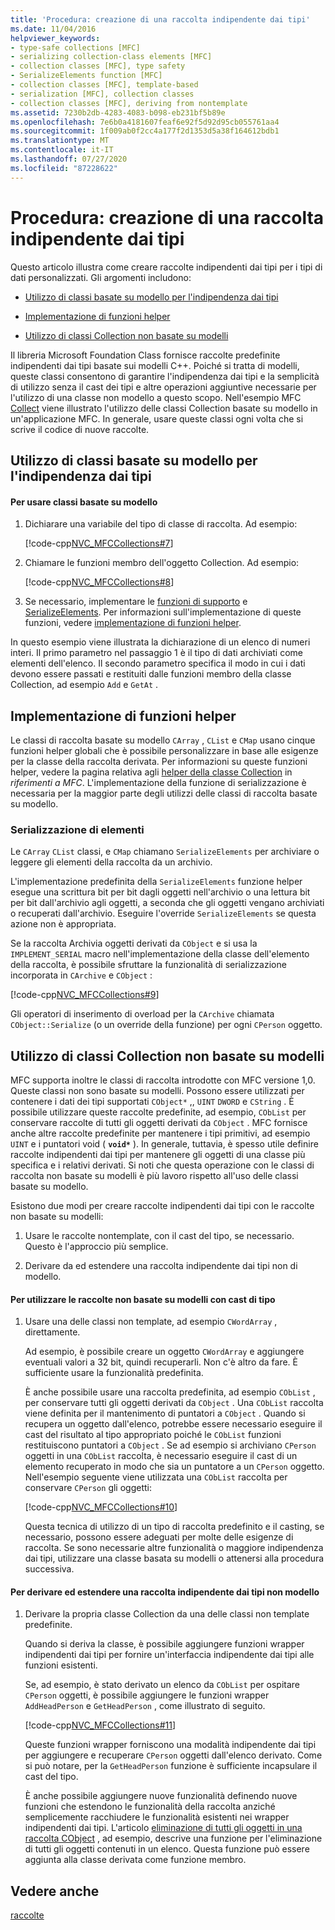 ```yaml
---
title: 'Procedura: creazione di una raccolta indipendente dai tipi'
ms.date: 11/04/2016
helpviewer_keywords:
- type-safe collections [MFC]
- serializing collection-class elements [MFC]
- collection classes [MFC], type safety
- SerializeElements function [MFC]
- collection classes [MFC], template-based
- serialization [MFC], collection classes
- collection classes [MFC], deriving from nontemplate
ms.assetid: 7230b2db-4283-4083-b098-eb231bf5b89e
ms.openlocfilehash: 7e6b0a4181607feaf6e92f5d92d95cb055761aa4
ms.sourcegitcommit: 1f009ab0f2cc4a177f2d1353d5a38f164612bdb1
ms.translationtype: MT
ms.contentlocale: it-IT
ms.lasthandoff: 07/27/2020
ms.locfileid: "87228622"
---
```

# <a name="how-to-make-a-type-safe-collection"></a>Procedura: creazione di una raccolta indipendente dai tipi

Questo articolo illustra come creare raccolte indipendenti dai tipi per i tipi di dati personalizzati. Gli argomenti includono:

- [Utilizzo di classi basate su modello per l'indipendenza dai tipi](#_core_using_template.2d.based_classes_for_type_safety)

- [Implementazione di funzioni helper](#_core_implementing_helper_functions)

- [Utilizzo di classi Collection non basate su modelli](#_core_using_nontemplate_collection_classes)

Il libreria Microsoft Foundation Class fornisce raccolte predefinite indipendenti dai tipi basate sui modelli C++. Poiché si tratta di modelli, queste classi consentono di garantire l'indipendenza dai tipi e la semplicità di utilizzo senza il cast dei tipi e altre operazioni aggiuntive necessarie per l'utilizzo di una classe non modello a questo scopo. Nell'esempio MFC [Collect](../overview/visual-cpp-samples.md) viene illustrato l'utilizzo delle classi Collection basate su modello in un'applicazione MFC. In generale, usare queste classi ogni volta che si scrive il codice di nuove raccolte.

## <a name="using-template-based-classes-for-type-safety"></a><a name="_core_using_template.2d.based_classes_for_type_safety"></a>Utilizzo di classi basate su modello per l'indipendenza dai tipi

#### <a name="to-use-template-based-classes"></a>Per usare classi basate su modello

1. Dichiarare una variabile del tipo di classe di raccolta. Ad esempio:

   [!code-cpp[NVC_MFCCollections#7](codesnippet/cpp/how-to-make-a-type-safe-collection_1.cpp)]

1. Chiamare le funzioni membro dell'oggetto Collection. Ad esempio:

   [!code-cpp[NVC_MFCCollections#8](codesnippet/cpp/how-to-make-a-type-safe-collection_2.cpp)]

1. Se necessario, implementare le [funzioni di supporto](reference/collection-class-helpers.md) e [SerializeElements](reference/collection-class-helpers.md#serializeelements). Per informazioni sull'implementazione di queste funzioni, vedere [implementazione di funzioni helper](#_core_implementing_helper_functions).

In questo esempio viene illustrata la dichiarazione di un elenco di numeri interi. Il primo parametro nel passaggio 1 è il tipo di dati archiviati come elementi dell'elenco. Il secondo parametro specifica il modo in cui i dati devono essere passati e restituiti dalle funzioni membro della classe Collection, ad esempio `Add` e `GetAt` .

## <a name="implementing-helper-functions"></a><a name="_core_implementing_helper_functions"></a>Implementazione di funzioni helper

Le classi di raccolta basate su modello `CArray` , `CList` e `CMap` usano cinque funzioni helper globali che è possibile personalizzare in base alle esigenze per la classe della raccolta derivata. Per informazioni su queste funzioni helper, vedere la pagina relativa agli [helper della classe Collection](reference/collection-class-helpers.md) in *riferimenti a MFC*. L'implementazione della funzione di serializzazione è necessaria per la maggior parte degli utilizzi delle classi di raccolta basate su modello.

### <a name="serializing-elements"></a><a name="_core_serializing_elements"></a>Serializzazione di elementi

Le `CArray` `CList` classi, e `CMap` chiamano `SerializeElements` per archiviare o leggere gli elementi della raccolta da un archivio.

L'implementazione predefinita della `SerializeElements` funzione helper esegue una scrittura bit per bit dagli oggetti nell'archivio o una lettura bit per bit dall'archivio agli oggetti, a seconda che gli oggetti vengano archiviati o recuperati dall'archivio. Eseguire l'override `SerializeElements` se questa azione non è appropriata.

Se la raccolta Archivia oggetti derivati da `CObject` e si usa la `IMPLEMENT_SERIAL` macro nell'implementazione della classe dell'elemento della raccolta, è possibile sfruttare la funzionalità di serializzazione incorporata in `CArchive` e `CObject` :

[!code-cpp[NVC_MFCCollections#9](codesnippet/cpp/how-to-make-a-type-safe-collection_3.cpp)]

Gli operatori di inserimento di overload per la `CArchive` chiamata `CObject::Serialize` (o un override della funzione) per ogni `CPerson` oggetto.

## <a name="using-nontemplate-collection-classes"></a><a name="_core_using_nontemplate_collection_classes"></a>Utilizzo di classi Collection non basate su modelli

MFC supporta inoltre le classi di raccolta introdotte con MFC versione 1,0. Queste classi non sono basate su modelli. Possono essere utilizzati per contenere i dati dei tipi supportati `CObject*` ,, `UINT` `DWORD` e `CString` . È possibile utilizzare queste raccolte predefinite, ad esempio, `CObList` per conservare raccolte di tutti gli oggetti derivati da `CObject` . MFC fornisce anche altre raccolte predefinite per mantenere i tipi primitivi, ad esempio `UINT` e i puntatori void ( **`void*`** ). In generale, tuttavia, è spesso utile definire raccolte indipendenti dai tipi per mantenere gli oggetti di una classe più specifica e i relativi derivati. Si noti che questa operazione con le classi di raccolta non basate su modelli è più lavoro rispetto all'uso delle classi basate su modello.

Esistono due modi per creare raccolte indipendenti dai tipi con le raccolte non basate su modelli:

1. Usare le raccolte nontemplate, con il cast del tipo, se necessario. Questo è l'approccio più semplice.

1. Derivare da ed estendere una raccolta indipendente dai tipi non di modello.

#### <a name="to-use-the-nontemplate-collections-with-type-casting"></a>Per utilizzare le raccolte non basate su modelli con cast di tipo

1. Usare una delle classi non template, ad esempio `CWordArray` , direttamente.

   Ad esempio, è possibile creare un oggetto `CWordArray` e aggiungere eventuali valori a 32 bit, quindi recuperarli. Non c'è altro da fare. È sufficiente usare la funzionalità predefinita.

   È anche possibile usare una raccolta predefinita, ad esempio `CObList` , per conservare tutti gli oggetti derivati da `CObject` . Una `CObList` raccolta viene definita per il mantenimento di puntatori a `CObject` . Quando si recupera un oggetto dall'elenco, potrebbe essere necessario eseguire il cast del risultato al tipo appropriato poiché le `CObList` funzioni restituiscono puntatori a `CObject` . Se ad esempio si archiviano `CPerson` oggetti in una `CObList` raccolta, è necessario eseguire il cast di un elemento recuperato in modo che sia un puntatore a un `CPerson` oggetto. Nell'esempio seguente viene utilizzata una `CObList` raccolta per conservare `CPerson` gli oggetti:

   [!code-cpp[NVC_MFCCollections#10](codesnippet/cpp/how-to-make-a-type-safe-collection_4.cpp)]

   Questa tecnica di utilizzo di un tipo di raccolta predefinito e il casting, se necessario, possono essere adeguati per molte delle esigenze di raccolta. Se sono necessarie altre funzionalità o maggiore indipendenza dai tipi, utilizzare una classe basata su modelli o attenersi alla procedura successiva.

#### <a name="to-derive-and-extend-a-nontemplate-type-safe-collection"></a>Per derivare ed estendere una raccolta indipendente dai tipi non modello

1. Derivare la propria classe Collection da una delle classi non template predefinite.

   Quando si deriva la classe, è possibile aggiungere funzioni wrapper indipendenti dai tipi per fornire un'interfaccia indipendente dai tipi alle funzioni esistenti.

   Se, ad esempio, è stato derivato un elenco da `CObList` per ospitare `CPerson` oggetti, è possibile aggiungere le funzioni wrapper `AddHeadPerson` e `GetHeadPerson` , come illustrato di seguito.

   [!code-cpp[NVC_MFCCollections#11](codesnippet/cpp/how-to-make-a-type-safe-collection_5.h)]

   Queste funzioni wrapper forniscono una modalità indipendente dai tipi per aggiungere e recuperare `CPerson` oggetti dall'elenco derivato. Come si può notare, per la `GetHeadPerson` funzione è sufficiente incapsulare il cast del tipo.

   È anche possibile aggiungere nuove funzionalità definendo nuove funzioni che estendono le funzionalità della raccolta anziché semplicemente racchiudere le funzionalità esistenti nei wrapper indipendenti dai tipi. L'articolo [eliminazione di tutti gli oggetti in una raccolta CObject](deleting-all-objects-in-a-cobject-collection.md) , ad esempio, descrive una funzione per l'eliminazione di tutti gli oggetti contenuti in un elenco. Questa funzione può essere aggiunta alla classe derivata come funzione membro.

## <a name="see-also"></a>Vedere anche

[raccolte](collections.md)
